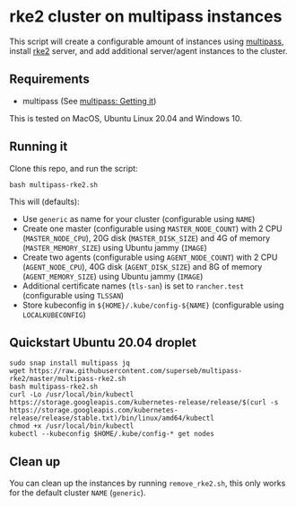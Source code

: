 # rke2 cluster on multipass instances

This script will create a configurable amount of instances using [multipass](https://github.com/CanonicalLtd/multipass/), install [rke2](https://github.com/rancher/rke2) server, and add additional server/agent instances to the cluster.

## Requirements

* multipass (See [multipass: Getting it](https://github.com/CanonicalLtd/multipass#getting-it))

This is tested on MacOS, Ubuntu Linux 20.04 and Windows 10.

## Running it

Clone this repo, and run the script:

```
bash multipass-rke2.sh
```

This will (defaults):

* Use `generic` as name for your cluster (configurable using `NAME`)
* Create one master (configurable using `MASTER_NODE_COUNT`) with 2 CPU (`MASTER_NODE_CPU`), 20G disk (`MASTER_DISK_SIZE`) and 4G of memory (`MASTER_MEMORY_SIZE`) using Ubuntu jammy (`IMAGE`)
* Create two agents (configurable using `AGENT_NODE_COUNT`) with 2 CPU (`AGENT_NODE_CPU`), 40G disk (`AGENT_DISK_SIZE`) and 8G of memory (`AGENT_MEMORY_SIZE`) using Ubuntu jammy (`IMAGE`)
* Additional certificate names (`tls-san`) is set to `rancher.test` (configurable using `TLSSAN`)
* Store kubeconfig in `${HOME}/.kube/config-${NAME}` (configurable using `LOCALKUBECONFIG`)

## Quickstart Ubuntu 20.04 droplet

```
sudo snap install multipass jq
wget https://raw.githubusercontent.com/superseb/multipass-rke2/master/multipass-rke2.sh
bash multipass-rke2.sh
curl -Lo /usr/local/bin/kubectl https://storage.googleapis.com/kubernetes-release/release/$(curl -s https://storage.googleapis.com/kubernetes-release/release/stable.txt)/bin/linux/amd64/kubectl
chmod +x /usr/local/bin/kubectl
kubectl --kubeconfig $HOME/.kube/config-* get nodes
```

## Clean up

You can clean up the instances by running `remove_rke2.sh`, this only works for the default cluster `NAME` (`generic`).
